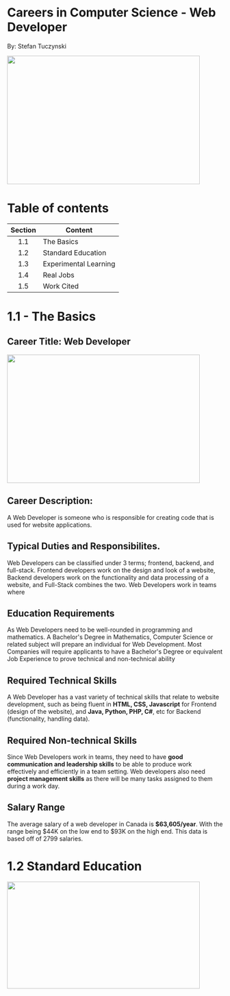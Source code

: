 # Careers in Computer Science - Web Developer
By: Stefan Tuczynski

<img src="https://images.techopedia.com/images/uploads/web-developer.jpg" width="450" height="300">

# Table of contents

|  Section  |        Content        |
| :-------: | --------------------- |
| 1.1       | The Basics            |
| 1.2       | Standard Education    |
| 1.3       | Experimental Learning |
| 1.4       | Real Jobs             |
| 1.5       | Work Cited            |

# 1.1 - The Basics

## **Career Title:** Web Developer

<img src="https://www.ironhack.com/static/287f23f4c46b052fc5c841f0e2b452c2/c1157/web.png" width="450" height="300">

## Career Description:
A Web Developer is someone who is responsible for creating code that is used for website applications. 

## Typical Duties and Responsibilites. 
Web Developers can be classified under 3 terms; frontend, backend, and full-stack. Frontend developers work on the design and look of a website, Backend developers work on the functionality and data processing of a website, and Full-Stack combines the two. Web Developers work in teams where 

## Education Requirements
As Web Developers need to be well-rounded in programming and mathematics. A Bachelor's Degree in Mathematics, Computer Science or related subject will prepare an individual for Web Development. Most Companies will require applicants to have a Bachelor's Degree or equivalent Job Experience to prove technical and non-technical ability 

## Required Technical Skills
A Web Developer has a vast variety of technical skills that relate to website development, such as being fluent in **HTML, CSS, Javascript** for Frontend (design of the website), and **Java, Python, PHP, C#**, etc for Backend (functionality, handling data). 

## Required Non-technical Skills
Since Web Developers work in teams, they need to have **good communication and leadership skills** to be able to produce work effectively and efficiently in a team setting. Web developers also need **project management skills** as there will be many tasks assigned to them during a work day. 

## Salary Range
The average salary of a web developer in Canada is **$63,605/year**. With the range being $44K on the low end to $93K on the high end. This data is based off of 2799 salaries. 

# 1.2 Standard Education

<img src="https://www.transitionresourceguide.ca/sites/transitionresourceguide.ca/files/styles/hero_image/public/img/hero/Toronto_1.png?itok=lU6Pgn01" width="450" height="250">







